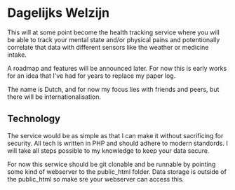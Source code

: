 # Dagelijks Welzijn

This will at some point become the health tracking service where you will be able to track your mental state and/or physical pains and potentionally correlate that data with different sensors like the weather or medicine intake.

A roadmap and features will be announced later. For now this is early works for an idea that I've had for years to replace my paper log.

The name is Dutch, and for now my focus lies with friends and peers, but there will be internationalisation.

## Technology

The service would be as simple as that I can make it without sacrificing for security. All tech is written in PHP and should adhere to modern standords. I will take all steps possible to my knowledge to keep your data secure.

For now this serwice should be git clonable and be runnable by pointing some kind of webserver to the public_html folder. Data storage is outside of the public_html so make sre your webserver can access this.
